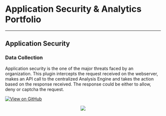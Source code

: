 # Application Security & Analytics Portfolio
---
## Application Security

### Data Collection

Application security is the one of the major threats faced by an organization. This plugin intercepts the request received on the webserver, makes an API call to the centralized Analysis Engine and takes the action based on the response received. The response could be either to allow, deny or captcha the request.

[![View on GitHub](https://img.shields.io/badge/GitHub-View_on_GitHub-blue?logo=GitHub)](https://github.com/ashish0688/infisecure)

<center><img src="img/appsec.jpg"/></center>

